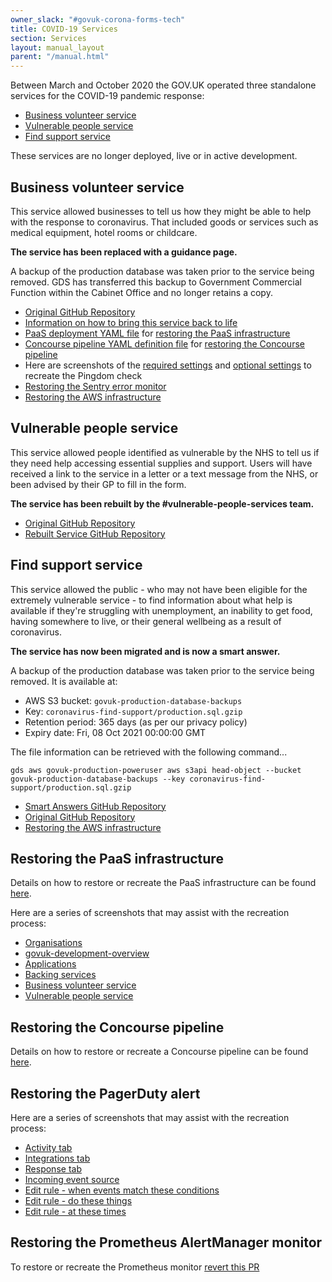 ```yaml
---
owner_slack: "#govuk-corona-forms-tech"
title: COVID-19 Services
section: Services
layout: manual_layout
parent: "/manual.html"
---
```


Between March and October 2020 the GOV.UK operated three standalone
services for the COVID-19 pandemic response:

- [Business volunteer service](#business-volunteer-service)
- [Vulnerable people service](#vulnerable-people-service)
- [Find support service](#find-support-service)

These services are no longer deployed, live or in active development.

## Business volunteer service

This service allowed businesses to tell us how they might be able to
help with the response to coronavirus.  That included goods or
services such as medical equipment, hotel rooms or childcare.

**The service has been replaced with a guidance page.**

A backup of the production database was taken prior to the service
being removed. GDS has transferred this backup to Government
Commercial Function within the Cabinet Office and no longer retains
a copy.

- [Original GitHub Repository](https://github.com/alphagov/govuk-coronavirus-business-volunteer-form)
- [Information on how to bring this service back to life](https://github.com/alphagov/govuk-coronavirus-business-volunteer-form/blob/master/docs/how-to-bring-back-this-service.md)
- [PaaS deployment YAML file](https://github.com/alphagov/govuk-coronavirus-business-volunteer-form/blob/76ba8ce4e6b08bc2a7c3cc6acb9cdaea35530933/concourse/tasks/deploy-to-govuk-paas.yml) for [restoring the PaaS infrastructure](#restoring-the-paas-infrastructure)
- [Concourse pipeline YAML definition file](https://github.com/alphagov/govuk-coronavirus-business-volunteer-form/blob/master/concourse/pipeline.yml) for [restoring the Concourse pipeline](#restoring-the-concourse-pipeline)
- Here are screenshots of the [required settings](https://drive.google.com/file/d/1kNoWpiF494Yng6HNc_wz2R_WyRpFs6y8/view?usp=sharing) and [optional settings](https://drive.google.com/file/d/12gs79eNyy7CUb3fmOTcpaSNojdX0LME8/view?usp=sharing) to recreate the Pingdom check
- [Restoring the Sentry error monitor](https://drive.google.com/file/d/1olTHkQwwq0mlMWsg3BOyjwFy2xhuzcf9/view?usp=sharing)
- [Restoring the AWS infrastructure](https://github.com/alphagov/covid-engineering/pull/948)

## Vulnerable people service

This service allowed people identified as vulnerable by the NHS to
tell us if they need help accessing essential supplies and support.
Users will have received a link to the service in a letter or a text
message from the NHS, or been advised by their GP to fill in the form.

**The service has been rebuilt by the #vulnerable-people-services team.**

- [Original GitHub Repository](https://github.com/alphagov/govuk-coronavirus-vulnerable-people-form)
- [Rebuilt Service GitHub Repository](https://github.com/alphagov/govuk-shielded-vulnerable-people-service)

## Find support service

This service allowed the public - who may not have been eligible for
the extremely vulnerable service - to find information about what help
is available if they're struggling with unemployment, an inability to
get food, having somewhere to live, or their general wellbeing as a
result of coronavirus.

**The service has now been migrated and is now a smart answer.**

A backup of the production database was taken prior to the service
being removed. It is available at:

- AWS S3 bucket: `govuk-production-database-backups`
- Key: `coronavirus-find-support/production.sql.gzip`
- Retention period: 365 days (as per our privacy policy)
- Expiry date: Fri, 08 Oct 2021 00:00:00 GMT

The file information can be retrieved with the following command...

```shell
gds aws govuk-production-poweruser aws s3api head-object --bucket govuk-production-database-backups --key coronavirus-find-support/production.sql.gzip
```

- [Smart Answers GitHub Repository](https://github.com/alphagov/smart-answers/blob/main/lib/smart_answer_flows/find-coronavirus-support.rb)
- [Original GitHub Repository](https://github.com/alphagov/govuk-coronavirus-find-support)
- [Restoring the AWS infrastructure](https://github.com/alphagov/covid-engineering/pull/890)

## Restoring the PaaS infrastructure

Details on how to restore or recreate the PaaS infrastructure can be
found [here](https://docs.cloud.service.gov.uk/#gov-uk-platform-as-a-service).

Here are a series of screenshots that may assist with the recreation process:

- [Organisations](https://drive.google.com/file/d/1K_2GYVEMFkhSIbMeH1vnh2kooawih-RK/view?usp=sharing)
- [govuk-development-overview](https://drive.google.com/file/d/12HnBN-LYlXZXQS_voLkBfjUOXhMSy7fc/view?usp=sharing)
- [Applications](https://drive.google.com/file/d/1lapanTMiEpDtJcOtcQrSX0fTp6CsdbjA/view?usp=sharing)
- [Backing services](https://drive.google.com/file/d/1vd6JtUJxPqTz6kC4ShjkxL4SPa11Pqu4/view?usp=sharing)
- [Business volunteer service](https://drive.google.com/file/d/1chsWl-MyAZKH00mrxFhkMCC0W35i7EMW/view?usp=sharing)
- [Vulnerable people service](https://drive.google.com/file/d/17s-uCd1lvrzIkRqOebOgigM7jp0Vm07R/view?usp=sharing)

## Restoring the Concourse pipeline

Details on how to restore or recreate a Concourse pipeline can be found [here](https://docs.publishing.service.gov.uk/manual/concourse.html#creating-new-pipelines).

## Restoring the PagerDuty alert

Here are a series of screenshots that may assist with the recreation process:

- [Activity tab](https://drive.google.com/file/d/1ez9MzT3ODiG54m0nyutl2efbQgQH0Fuu/view?usp=sharing)
- [Integrations tab](https://drive.google.com/file/d/1Lm0-B4mEhpJjnrjHM4FNuthnoZF34J-0/view?usp=sharing)
- [Response tab](https://drive.google.com/file/d/1GdNqhXiQBjQAvq5oBBicUDnHsxAjj2vp/view?usp=sharing)
- [Incoming event source](https://drive.google.com/file/d/1n1Q4Jv51-gk3OAyjrzWWr4bJVlJxCyYA/view?usp=sharing)
- [Edit rule - when events match these conditions](https://drive.google.com/file/d/1_nRUkSZIIAD35o_Wb5Sp4b4kais0wU-M/view?usp=sharing)
- [Edit rule - do these things](https://drive.google.com/file/d/1vdeODTseE1CF-XSt_lYF6pIvwyPId_HX/view?usp=sharing)
- [Edit rule - at these times](https://drive.google.com/file/d/1OxTU3so5_aJWAKgDDvq0s_W8swAqm0mT/view?usp=sharing)

## Restoring the Prometheus AlertManager monitor

To restore or recreate the Prometheus monitor [revert this PR](https://github.com/alphagov/prometheus-aws-configuration-beta/pull/433)
